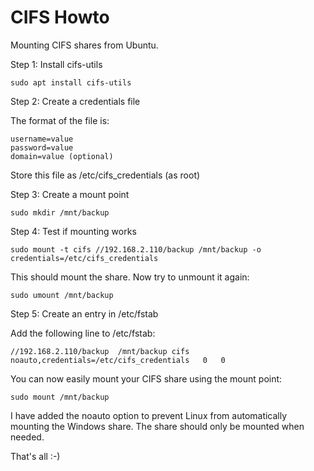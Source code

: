 # CIFS Howto

Mounting CIFS shares from Ubuntu.

Step 1: Install cifs-utils

    sudo apt install cifs-utils

Step 2: Create a credentials file

The format of the file is:

    username=value
    password=value
    domain=value (optional)

Store this file as /etc/cifs_credentials (as root)

Step 3: Create a mount point

    sudo mkdir /mnt/backup

Step 4: Test if mounting works

    sudo mount -t cifs //192.168.2.110/backup /mnt/backup -o credentials=/etc/cifs_credentials

This should mount the share. Now try to unmount it again:

    sudo umount /mnt/backup

Step 5: Create an entry in /etc/fstab

Add the following line to /etc/fstab:

    //192.168.2.110/backup  /mnt/backup cifs    noauto,credentials=/etc/cifs_credentials   0   0

You can now easily mount your CIFS share using the mount point:

    sudo mount /mnt/backup

I have added the noauto option to prevent Linux from automatically mounting the
Windows share. The share should only be mounted when needed.

That's all :-)
